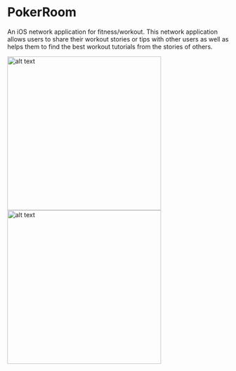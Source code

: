 # PokerRoom
An iOS network application for fitness/workout. This network application allows users to share 
their workout stories or tips with other users as well as helps them to find the best workout 
tutorials from the stories of others.


<img src="https://github.com/arieeel1110/PokerRoom/blob/master/image/P1.png?raw=true" alt="alt text" width="350">

<img src="https://github.com/arieeel1110/PokerRoom/blob/master/image/P2.png?raw=true" alt="alt text" width="350">




